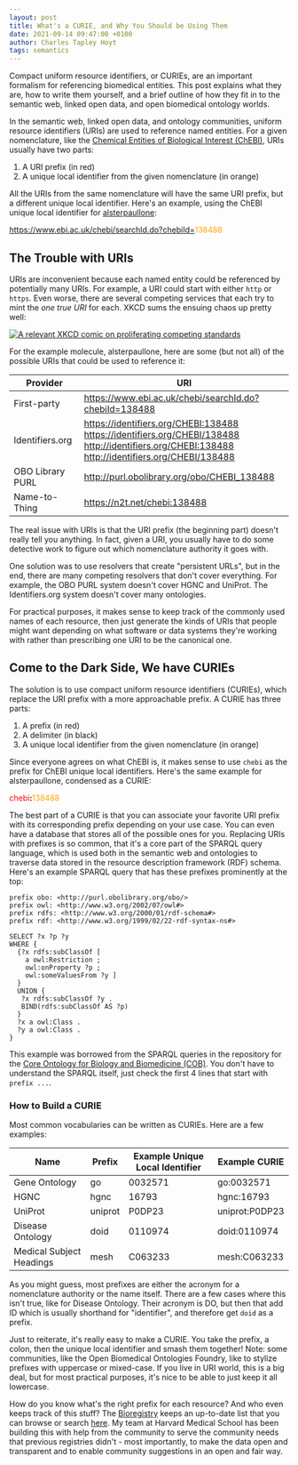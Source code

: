 ```yaml
---
layout: post
title: What's a CURIE, and Why You Should be Using Them
date: 2021-09-14 09:47:00 +0100
author: Charles Tapley Hoyt
tags: semantics
---
```

Compact uniform resource identifiers, or CURIEs, are an important formalism for
referencing biomedical entities. This post explains what they are, how to write
them yourself, and a brief outline of how they fit in to the semantic web,
linked open data, and open biomedical ontology worlds.

In the semantic web, linked open data, and ontology communities, uniform
resource identifiers (URIs) are used to reference named entities. For a given
nomenclature, like the [Chemical Entities of Biological Interest (ChEBI)](https://www.ebi.ac.uk/chebi),
URIs usually have two parts:

1. A URI prefix (in red)
2. A unique local identifier from the given nomenclature (in orange)

All the URIs from the same nomenclature will have the same URI prefix, but a
different unique local identifier. Here's an example, using the ChEBI unique local identifier for
[alsterpaullone](https://www.ebi.ac.uk/chebi/searchId.do?chebiId=CHEBI:138488):

<span style="color:red">https://www.ebi.ac.uk/chebi/searchId.do?chebiId=</span><span
style="color:orange">138488</span>

## The Trouble with URIs

URIs are inconvenient because each named entity could be referenced by
potentially many URIs. For example, a URI could start with either `http`
or `https`. Even worse, there are several competing services
that each try to mint the _one true URI_ for each. XKCD sums the ensuing chaos
up pretty well:

<a href="https://xkcd.com/927/">
<img style="max-width: 500px; text-align: center;" src="https://imgs.xkcd.com/comics/standards_2x.png" alt="A relevant XKCD comic on proliferating competing standards" />
</a>

For the example molecule, alsterpaullone, here are some (but not all) of the
possible URIs that could be used to reference it:

| Provider         | URI                                                                                                                                                        |
|------------------|------------------------------------------------------------------------------------------------------------------------------------------------------------|
| First-party      | https://www.ebi.ac.uk/chebi/searchId.do?chebiId=138488                                                                                                     | 
| Identifiers.org  | https://identifiers.org/CHEBI:138488<br>https://identifiers.org/CHEBI/138488<br>http://identifiers.org/CHEBI:138488<br>http://identifiers.org/CHEBI/138488 | 
| OBO Library PURL | http://purl.obolibrary.org/obo/CHEBI_138488                                                                                                                |
| Name-to-Thing    | https://n2t.net/chebi:138488                                                                                                                               |

The real issue with URIs is that the URI prefix (the beginning part) doesn't
really tell you anything. In fact, given a URI, you usually have to do some
detective work to figure out which nomenclature authority it goes with.

One solution was to use resolvers that create "persistent URLs", but in the end,
there are many competing resolvers that don't cover everything. For example,
the OBO PURL system doesn't cover HGNC and UniProt. The Identifiers.org system
doesn't cover many ontologies.

For practical purposes, it makes sense to keep track of the commonly used names
of each resource, then just generate the kinds of URIs that people might want
depending on what software or data systems they're working with rather than
prescribing one URI to be the canonical one.

## Come to the Dark Side, We have CURIEs

The solution is to use compact uniform resource identifiers (CURIEs), which
replace the URI prefix with a more approachable prefix. A CURIE has three parts:

1. A prefix (in red)
2. A delimiter (in black)
3. A unique local identifier from the given nomenclature (in orange)

Since everyone agrees on what ChEBI is, it makes sense to use `chebi` as the
prefix for ChEBI unique local identifiers. Here's the same example for alsterpaullone,
condensed as a CURIE:

<span style="color:red">chebi</span><b>:</b><span style="color:orange">138488</span>

The best part of a CURIE is that you can associate your favorite URI prefix with
its corresponding prefix depending on your use case. You can even have a database
that stores all of the possible ones for you. Replacing URIs with prefixes is
so common, that it's a core part of the SPARQL query language, which is used
both in the semantic web  and ontologies to traverse data stored in the
resource description framework (RDF) schema. Here's an example SPARQL query
that has these prefixes prominently at the top:

```sparql
prefix obo: <http://purl.obolibrary.org/obo/> 
prefix owl: <http://www.w3.org/2002/07/owl#>
prefix rdfs: <http://www.w3.org/2000/01/rdf-schema#>
prefix rdf: <http://www.w3.org/1999/02/22-rdf-syntax-ns#>

SELECT ?x ?p ?y
WHERE {
  {?x rdfs:subClassOf [
    a owl:Restriction ;
    owl:onProperty ?p ;
    owl:someValuesFrom ?y ] 
  }
  UNION {
   ?x rdfs:subClassOf ?y .
   BIND(rdfs:subClassOf AS ?p)
  }
  ?x a owl:Class .
  ?y a owl:Class .
}
```

This example was borrowed from the SPARQL queries in the repository for the
[Core Ontology for Biology and Biomedicine (COB)](https://github.com/OBOFoundry/COB/blob/master/src/sparql/edges.sparql).
You don't have to understand the SPARQL itself, just check the first 4 lines
that start with `prefix ...`.

### How to Build a CURIE

Most common vocabularies can be written as CURIEs. Here are a few examples:

| Name                     | Prefix  | Example Unique Local Identifier | Example CURIE  |
|--------------------------|---------|---------------------------------|----------------|
| Gene Ontology            | go      | 0032571                         | go:0032571     |
| HGNC                     | hgnc    | 16793                           | hgnc:16793     |
| UniProt                  | uniprot | P0DP23                          | uniprot:P0DP23 |
| Disease Ontology         | doid    | 0110974                         | doid:0110974   |
| Medical Subject Headings | mesh    | C063233                         | mesh:C063233   |

As you might guess, most prefixes are either the acronym for a nomenclature
authority or the name itself. There are a few cases where this isn't true, like
for Disease Ontology. Their acronym is DO, but then that add ID which is usually
shorthand for "identifier", and therefore get `doid` as a prefix.

Just to reiterate, it's really easy to make a CURIE. You take the prefix, a
colon, then the unique local identifier and smash them together! Note: some communities,
like the Open Biomedical Ontologies Foundry, like to stylize prefixes
with uppercase or mixed-case. If you live in URI world, this is a big deal, but
for most practical purposes, it's nice to be able to just keep it all lowercase.

How do you know what's the right prefix for each resource? And who even keeps
track of this stuff? The [Bioregistry](https://bioregistry.io/) keeps an
up-to-date list that you can browse or search [here](https://bioregistry.io/registry/).
My team at Harvard Medical School has been building this with help from the
community to serve the community needs that previous registries didn't - most
importantly, to make the data open and transparent and to enable community
suggestions in an open and fair way.

